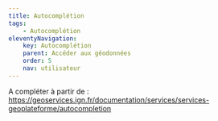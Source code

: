 ```yaml
---
title: Autocomplétion
tags:
    - Autocomplétion
eleventyNavigation:
    key: Autocomplétion
    parent: Accéder aux géodonnées
    order: 5
    nav: utilisateur
---
```


A compléter à partir de : https://geoservices.ign.fr/documentation/services/services-geoplateforme/autocompletion
